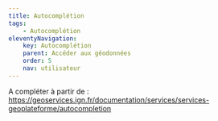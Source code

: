 ```yaml
---
title: Autocomplétion
tags:
    - Autocomplétion
eleventyNavigation:
    key: Autocomplétion
    parent: Accéder aux géodonnées
    order: 5
    nav: utilisateur
---
```


A compléter à partir de : https://geoservices.ign.fr/documentation/services/services-geoplateforme/autocompletion
